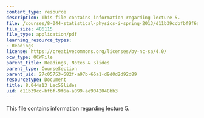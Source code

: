 ```yaml
---
content_type: resource
description: This file contains information regarding lecture 5.
file: /courses/8-044-statistical-physics-i-spring-2013/d11b39ccbfbf9f6aa099ae9042048bb3_MIT8_044S13_L5.pdf
file_size: 486115
file_type: application/pdf
learning_resource_types:
- Readings
license: https://creativecommons.org/licenses/by-nc-sa/4.0/
ocw_type: OCWFile
parent_title: Readings, Notes & Slides
parent_type: CourseSection
parent_uid: 27c05753-682f-a97b-66a1-d9d0d2d92d89
resourcetype: Document
title: 8.044s13 Lec5Slides
uid: d11b39cc-bfbf-9f6a-a099-ae9042048bb3
---
```

This file contains information regarding lecture 5.